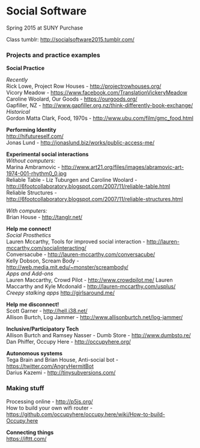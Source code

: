 <h1>Social Software</h1>
Spring 2015 at SUNY Purchase  

Class tumblr: http://socialsoftware2015.tumblr.com/

<h3> Projects and practice examples </h3>

**Social Practice**  

*Recently*  
Rick Lowe, Project Row Houses - http://projectrowhouses.org/    
Vicory Meadow - https://www.facebook.com/TranslationVickeryMeadow  
Caroline Woolard, Our Goods - https://ourgoods.org/  
Gapfiller, NZ - http://www.gapfiller.org.nz/think-differently-book-exchange/  
*Historical*  
Gordon Matta Clark, Food, 1970s - http://www.ubu.com/film/gmc_food.html  

**Performing Identity**  
http://hifutureself.com/  
Jonas Lund - http://jonaslund.biz/works/public-access-me/  

**Experimental social interactions**  
*Without computers:*  
Marina Ambramovic - http://www.art21.org/files/images/abramovic-art-1974-001-rhythm0_0.jpg  
Reliable Table - Liz Tuburgen and Caroline Woolard - http://6footcollaboratory.blogspot.com/2007/11/reliable-table.html  
Reliable Structures - http://6footcollaboratory.blogspot.com/2007/11/reliable-structures.html  

*With computers:*   
Brian House - http://tanglr.net/  

**Help me connect!**  
*Social Prosthetics*    
Lauren Mccarthy, Tools for improved social interaction - http://lauren-mccarthy.com/socialinteracting/   
Conversacube - http://lauren-mccarthy.com/conversacube/  
Kelly Dobson, Scream Body - http://web.media.mit.edu/~monster/screambody/  
*Apps and Add-ons*  
Lauren Maccarthy, Crowd Pilot - http://www.crowdpilot.me/
Lauren Maccarthy and Kyle Mcdonald - http://lauren-mccarthy.com/usplus/  
*Creepy stalking apps* 
http://girlsaround.me/  

**Help me disconnect!**  
Scott Garner - http://hell.j38.net/  
Allison Burtch, Log Jammer - http://www.allisonburtch.net/log-jammer/  

**Inclusive/Participatory Tech**  
Allison Burtch and Ramsey Nasser - Dumb Store - http://www.dumbsto.re/  
Dan Phiffer, Occupy Here - http://occupyhere.org/ 

**Autonomous systems**  
Tega Brain and Brian House, Anti-social bot - https://twitter.com/AngryHermitBot  
Darius Kazemi - http://tinysubversions.com/  

<h3>Making stuff</h3>  

Processing online - http://p5js.org/  
How to build your own wifi router - https://github.com/occupyhere/occupy.here/wiki/How-to-build-Occupy.here

**Connecting things**  
https://ifttt.com/


